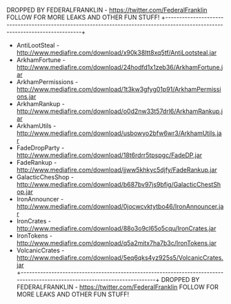 DROPPED BY FEDERALFRANKLIN - https://twitter.com/FederalFranklin
FOLLOW FOR MORE LEAKS AND OTHER FUN STUFF!
+------------------------------------------------------------------------------------------------------------------------------+
* AntiLootSteal - http://www.mediafire.com/download/x90k38ltt8xq5tf/AntiLootsteal.jar                                           
* ArkhamFortune - http://www.mediafire.com/download/24hodfd1x1zeb36/ArkhamFortune.jar                                        
* ArkhamPermissions - http://www.mediafire.com/download/1t3kw3gfyg01p91/ArkhamPermissions.jar                                
* ArkhamRankup - http://www.mediafire.com/download/o0d2nw33t57drl6/ArkhamRankup.jar                                          
* ArkhamUtils - http://www.mediafire.com/download/usbowyo2bfw6wr3/ArkhamUtils.jar                                            
* FadeDropParty - http://www.mediafire.com/download/18t6rdrr5tpspgc/FadeDP.jar                                               
* FadeRankup - http://www.mediafire.com/download/jjww5khkyc5djfy/FadeRankup.jar                                              
* GalacticChesShop - http://www.mediafire.com/download/b687bv97js9bfig/GalacticChestShop.jar                                 
* IronAnnouncer - http://www.mediafire.com/download/0jocwcvktytbo46/IronAnnouncer.jar                                        
* IronCrates - http://www.mediafire.com/download/88o3o9cl65o5cqu/IronCrates.jar                                              
* IronTokens - http://www.mediafire.com/download/q5a2mitx7ha7b3c/IronTokens.jar                                              
* VolcanicCrates - http://www.mediafire.com/download/5eq6qks4yz925s5/VolcanicCrates.jar                                         
+---------------------------------------------------------------------------------------------------------------------------+
DROPPED BY FEDERALFRANKLIN - https://twitter.com/FederalFranklin
FOLLOW FOR MORE LEAKS AND OTHER FUN STUFF!
